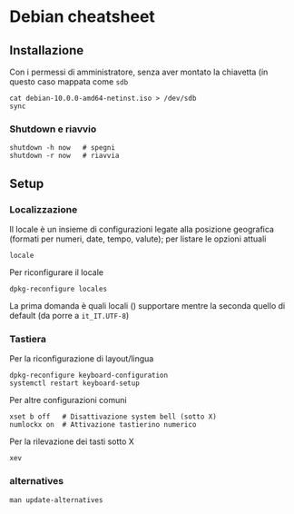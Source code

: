 # Debian cheatsheet

## Installazione
Con i permessi di amministratore, senza aver montato la chiavetta (in
questo caso mappata come `sdb`
```
cat debian-10.0.0-amd64-netinst.iso > /dev/sdb 
sync
```

### Shutdown e riavvio
```
shutdown -h now   # spegni
shutdown -r now   # riavvia
```

## Setup

### Localizzazione
Il locale è un insieme di configurazioni legate alla posizione
geografica (formati per numeri, date, tempo, valute); per
listare le opzioni attuali
```
locale
```
Per riconfigurare il locale
```
dpkg-reconfigure locales
```
La prima domanda è quali locali () supportare mentre la seconda quello
di default (da porre a `it_IT.UTF-8`)

### Tastiera

Per la riconfigurazione di layout/lingua
```
dpkg-reconfigure keyboard-configuration 
systemctl restart keyboard-setup
```
Per altre configurazioni comuni
```
xset b off   # Disattivazione system bell (sotto X)
numlockx on  # Attivazione tastierino numerico
```
Per la rilevazione dei tasti sotto X
```
xev
```


### alternatives
`man update-alternatives`









